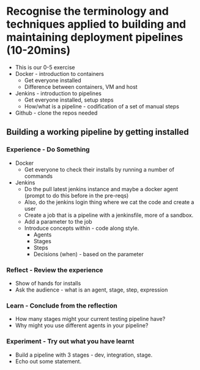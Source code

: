 # Recognise the terminology and techniques applied to building and maintaining deployment pipelines (10-20mins)

* This is our 0-5 exercise
* Docker - introduction to containers
  * Get everyone installed
  * Difference between containers, VM and host
* Jenkins - introduction to pipelines
  * Get everyone installed, setup steps
  * How/what is a pipeline - codification of a set of manual steps
* Github - clone the repos needed

## Building a working pipeline by getting installed

### Experience - Do Something

* Docker
  * Get everyone to check their installs by running a number of commands
* Jenkins
  * Do the pull latest jenkins instance and maybe a docker agent (prompt to do this before in the pre-reqs)
  * Also, do the jenkins login thing where we cat the code and create a user
  * Create a job that is a pipeline with a jenkinsfile, more of a sandbox.
  * Add a parameter to the job
  * Introduce concepts within - code along style.
    * Agents
    * Stages
    * Steps
    * Decisions (when) - based on the parameter

### Reflect - Review the experience

* Show of hands for installs
* Ask the audience - what is an agent, stage, step, expression

### Learn - Conclude from the reflection

* How many stages might your current testing pipeline have?
* Why might you use different agents in your pipeline?

### Experiment - Try out what you have learnt

* Build a pipeline with 3 stages - dev, integration, stage.
* Echo out some statement.